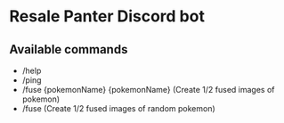 # Resale Panter Discord bot

## Available commands

- /help
- /ping
- /fuse {pokemonName} {pokemonName} (Create 1/2 fused images of pokemon)
- /fuse (Create 1/2 fused images of random pokemon)